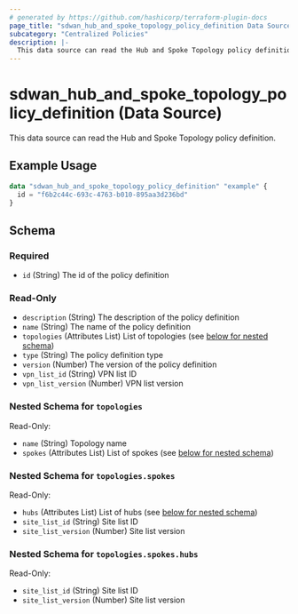 ```yaml
---
# generated by https://github.com/hashicorp/terraform-plugin-docs
page_title: "sdwan_hub_and_spoke_topology_policy_definition Data Source - terraform-provider-sdwan"
subcategory: "Centralized Policies"
description: |-
  This data source can read the Hub and Spoke Topology policy definition.
---
```


# sdwan_hub_and_spoke_topology_policy_definition (Data Source)

This data source can read the Hub and Spoke Topology policy definition.

## Example Usage

```terraform
data "sdwan_hub_and_spoke_topology_policy_definition" "example" {
  id = "f6b2c44c-693c-4763-b010-895aa3d236bd"
}
```

<!-- schema generated by tfplugindocs -->
## Schema

### Required

- `id` (String) The id of the policy definition

### Read-Only

- `description` (String) The description of the policy definition
- `name` (String) The name of the policy definition
- `topologies` (Attributes List) List of topologies (see [below for nested schema](#nestedatt--topologies))
- `type` (String) The policy definition type
- `version` (Number) The version of the policy definition
- `vpn_list_id` (String) VPN list ID
- `vpn_list_version` (Number) VPN list version

<a id="nestedatt--topologies"></a>
### Nested Schema for `topologies`

Read-Only:

- `name` (String) Topology name
- `spokes` (Attributes List) List of spokes (see [below for nested schema](#nestedatt--topologies--spokes))

<a id="nestedatt--topologies--spokes"></a>
### Nested Schema for `topologies.spokes`

Read-Only:

- `hubs` (Attributes List) List of hubs (see [below for nested schema](#nestedatt--topologies--spokes--hubs))
- `site_list_id` (String) Site list ID
- `site_list_version` (Number) Site list version

<a id="nestedatt--topologies--spokes--hubs"></a>
### Nested Schema for `topologies.spokes.hubs`

Read-Only:

- `site_list_id` (String) Site list ID
- `site_list_version` (Number) Site list version
